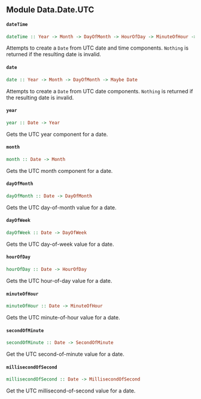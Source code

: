 ## Module Data.Date.UTC

#### `dateTime`

``` purescript
dateTime :: Year -> Month -> DayOfMonth -> HourOfDay -> MinuteOfHour -> SecondOfMinute -> MillisecondOfSecond -> Maybe Date
```

Attempts to create a `Date` from UTC date and time components. `Nothing`
is returned if the resulting date is invalid.

#### `date`

``` purescript
date :: Year -> Month -> DayOfMonth -> Maybe Date
```

Attempts to create a `Date` from UTC date components. `Nothing` is
returned if the resulting date is invalid.

#### `year`

``` purescript
year :: Date -> Year
```

Gets the UTC year component for a date.

#### `month`

``` purescript
month :: Date -> Month
```

Gets the UTC month component for a date.

#### `dayOfMonth`

``` purescript
dayOfMonth :: Date -> DayOfMonth
```

Gets the UTC day-of-month value for a date.

#### `dayOfWeek`

``` purescript
dayOfWeek :: Date -> DayOfWeek
```

Gets the UTC day-of-week value for a date.

#### `hourOfDay`

``` purescript
hourOfDay :: Date -> HourOfDay
```

Gets the UTC hour-of-day value for a date.

#### `minuteOfHour`

``` purescript
minuteOfHour :: Date -> MinuteOfHour
```

Gets the UTC minute-of-hour value for a date.

#### `secondOfMinute`

``` purescript
secondOfMinute :: Date -> SecondOfMinute
```

Get the UTC second-of-minute value for a date.

#### `millisecondOfSecond`

``` purescript
millisecondOfSecond :: Date -> MillisecondOfSecond
```

Get the UTC millisecond-of-second value for a date.


